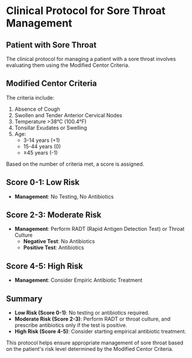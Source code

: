 # Clinical Protocol for Sore Throat Management

## Patient with Sore Throat

The clinical protocol for managing a patient with a sore throat involves evaluating them using the Modified Centor Criteria.

## Modified Centor Criteria

The criteria include:
1. Absence of Cough
2. Swollen and Tender Anterior Cervical Nodes
3. Temperature >38°C (100.4°F)
4. Tonsillar Exudates or Swelling
5. Age:
   - 3-14 years (+1)
   - 15-44 years (0)
   - ≥45 years (-1)

Based on the number of criteria met, a score is assigned.

## Score 0-1: Low Risk

- **Management**: No Testing, No Antibiotics

## Score 2-3: Moderate Risk

- **Management**: Perform RADT (Rapid Antigen Detection Test) or Throat Culture
    - **Negative Test**: No Antibiotics
    - **Positive Test**: Antibiotics

## Score 4-5: High Risk

- **Management**: Consider Empiric Antibiotic Treatment

## Summary

- **Low Risk (Score 0-1)**: No testing or antibiotics required.
- **Moderate Risk (Score 2-3)**: Perform RADT or throat culture, and prescribe antibiotics only if the test is positive.
- **High Risk (Score 4-5)**: Consider starting empirical antibiotic treatment.

This protocol helps ensure appropriate management of sore throat based on the patient's risk level determined by the Modified Centor Criteria.
